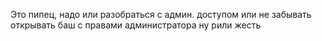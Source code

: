 Это пипец, надо или разобраться с админ. доступом или не забывать открывать баш с правами администратора
ну рили
жесть

